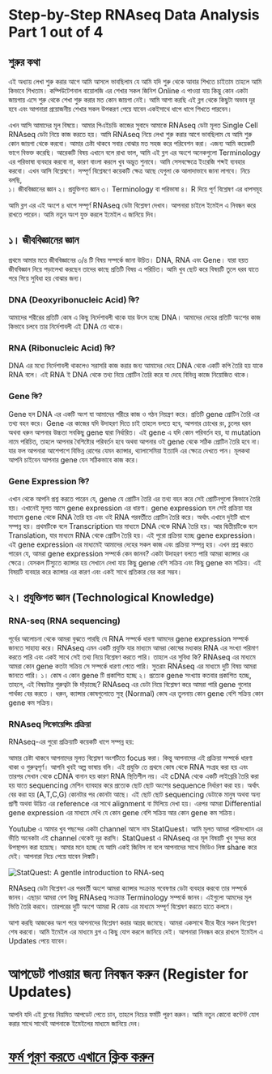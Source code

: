 # Step-by-Step RNAseq Data Analysis Part 1 out of 4
## শুরুর কথা 
এই অধ্যায় লেখা শুরু করার আগে আমি আসলে ভাবছিলাম যে আমি যদি শুরু থেকে আবার শিখতে চাইতাম তাহলে আমি কিভাবে শিখতাম। কম্পিউটেশনাল বায়োলজি এর শেখার সকল জিনিশ Online এ পাওয়া যায় কিন্তু কোন একটা জায়গায় এসে শুরু থেকে শেখা শুরু করার মত কোন জায়গা নেই। আমি আশা করছি এই ব্লগ থেকে কিছুটা অভাব দূর হবে এবং আপনারা প্রয়োজনীয় শেখার সকল উপকরণ পেয়ে যাবেন একইসাথে ধাপে ধাপে শিখতে পারবেন। 

এখন আসি আমাদের মূল বিষয়ে। আমার পিএইচডি কাজের সুবাদে আমাকে RNAseq ডেটা মূলত Single Cell RNAseq ডেটা নিয়ে কাজ করতে হয়। আমি RNAseq নিয়ে লেখা শুরু করার আগে ভাবছিলাম যে আমি শুরু কোন জায়গা থেকে করবো। আমার চেষ্টা থাকবে সবার বোঝার মত সহজ করে পরিবেশন করা। এজন্য আমি কয়েকটি ভাগে বিভক্ত করেছি। আরেকটি বিষয় এখানে বলে রাখা ভাল, আমি এই ব্লগ এর অংশে অনেকগুলো Terminology এর পরিভাষা ব্যবহার করবো না, কারণ বাংলা করলে খুব অদ্ভুত শুনাবে। আমি সেসবক্ষেত্রে ইংরেজি শব্দই ব্যবহার করবো। এখন আসি বিশ্লেষণে। সম্পূর্ণ বিশ্লেষণে কয়েকটি ক্ষেত্র আছে যেগুলা কে আলাদাভাবে জানা লাগবে। নিচে বলছি,   
১।  জীববিজ্ঞানের জ্ঞান 
২। প্রযুক্তিগত জ্ঞান 
৩। Terminology বা পরিভাষা
৪। R দিয়ে পূর্ণ বিশ্লেষণ এর ধাপসমূহ 

আমি ব্লগ এর এই অংশে ৪ ধাপে সম্পূর্ণ RNAseq ডেটা বিশ্লেষণ দেখাব। আপনারা চাইলে ইমেইল এ নিবন্ধন করে রাখতে পারেন। আমি নতুন অংশ যুক্ত করলে ইমেইল এ জানিয়ে দিব। 

## ১।  জীববিজ্ঞানের জ্ঞান 
প্রথমে আমার মতে জীববিজ্ঞানের ৩/৪ টি বিষয় সম্পর্কে জানা উচিত। DNA, RNA এবং Gene। যারা হয়ত জীববিজ্ঞান নিয়ে পড়ালেখা করছেন তাদের কাছে প্রতিটি বিষয় এ পরিচিত। আমি খুব ছোট করে বিষয়টি তুলে ধরব যাতে পরে গিয়ে সুবিধা হয় বোঝার জন্য। 
### DNA (Deoxyribonucleic Acid) কি?
আমাদের শরীরের প্রতিটি কোষ এ কিছু নির্দেশাবলী থাকে যার উৎস হচ্ছে DNA। আমাদের দেহের প্রতিটি অংশের কাজ কিভাবে চলবে তার নির্দেশাবলী এই DNA তে থাকে। 
### RNA (Ribonucleic Acid) কি? 
DNA এর মধ্যে নির্দেশাবলী থাকলেও সরাসরি কাজ করার জন্য আমাদের দেহে DNA থেকে একটি কপি তৈরি হয় যাকে RNA বলে। এই RNA ই DNA থেকে তথ্য নিয়ে প্রোটিন তৈরি করে যা দেহে বিভিন্ন কাজে নিয়োজিত থাকে।
### Gene কি? 
Gene হল DNA এর একটি অংশ যা আমাদের শরীরে কাজ ও গঠন নিয়ন্ত্রণ করে। প্রতিটি gene প্রোটিন তৈরি এর তথ্য বহন করে। Gene এর কাজের যদি উদাহরণ দিতে চাই তাহলে বলতে হবে, আপনার চোখের রং, চুলের ধরন অথবা ধরুন আপনার উচ্চতা সবকিছু gene দ্বারা নির্ধারিত। এই gene এ যদি কোন পরিবর্তন হয়, যা mutation নামে পরিচিত, তাহলে আপনার বৈশিষ্ট্যের পরিবর্তন হবে অথবা আপনার ওই gene থেকে সঠিক প্রোটিন তৈরি হবে না। যার ফল আপনারা আশেপাশে বিভিন্ন রোগের যেমন ক্যান্সার, থ্যালাসেমিয়া ইত্যাদি এর ক্ষেত্রে দেখতে পান। মূলকথা আপনি চাইবেন আপনার gene যেন সঠিকভাবে কাজ করে। 
### Gene Expression কি? 
এখান থেকে আপনি প্রশ্ন করতে পারেন যে, gene যে প্রোটিন তৈরি এর তথ্য বহন করে সেই প্রোটিনগুলো কিভাবে তৈরি হয়। এখানেই মূলত আসে gene expression এর ধারণা। gene expression হল সেই প্রক্রিয়া যার মাধ্যমে gene থেকে RNA তৈরি হয় এবং ওই RNA পরবর্তীতে প্রোটিন তৈরি করে। অর্থাৎ এখানে দুইটি ধাপে সম্পন্ন হয়। প্রথমটিকে বলে Transcription যার মাধ্যমে DNA থেকে RNA তৈরি হয়। আর দ্বিতীয়টিকে বলে Translation, যার মাধ্যমে RNA থেকে প্রোটিন তৈরি হয়। এই পুরো প্রক্রিয়া হচ্ছে gene expression। এই gene expression এর মাধ্যমেই আমাদের দেহের সকল কাজ এবং প্রক্রিয়া সম্পন্ন হয়।
এখন প্রশ্ন করতে পারেন যে, আমরা gene expression সম্পর্কে কেন জানব? একটা উদাহরণ বলতে পারি আমরা ক্যান্সার এর ক্ষেত্রে। যেসকল টিস্যুতে ক্যান্সার হয় সেখানে দেখা যায় কিছু gene বেশি সক্রিয় এবং কিছু gene কম সক্রিয়। এই বিষয়টি ব্যবহার করে ক্যান্সার এর কারণ এবং একই সাথে প্রতিকার বের করা সম্ভব। 

## ২। প্রযুক্তিগত জ্ঞান (Technological Knowledge)

### RNA-seq (RNA sequencing)
পূর্বের আলোচনা থেকে আমরা বুঝতে পারছি যে RNA সম্পর্কে ধারণা আমদের gene expression সম্পর্কে জানতে সাহায্য করে। RNAseq এমন একটি প্রযুক্তি যার মাধ্যমে আমরা কোষের মধ্যকার RNA এর সংখ্যা পরিমাণ করতে পারি এবং একই সাথে সেই তথ্য নিয়ে বিশ্লেষণ করতে পারি। তাহলে এর সুবিধা কি? RNAseq এর মাধ্যমে আমরা কোন gene কতটা সক্রিয় সে সম্পর্কে ধারণা পেতে পারি। সুতরাং RNAseq এর মাধ্যমে দুটি বিষয় আমরা জানতে পারি। 
১। কোষ এ কোন gene টি প্রকাশিত হচ্ছে 
২। প্রত্যেক gene সংখ্যায় কতবার প্রকাশিত হচ্ছে, 
তাহলে, এই বিষয়টার গুরুত্বটা কি দাঁড়াচ্ছে? RNAseq এর ডেটা নিয়ে বিশ্লেষণ করে আমরা পারি gene গুলোর পার্থক্য বের করতে । ধরুন, ক্যান্সার কোষগুলোতে সুস্থ (Normal) কোষ এর তুলনায় কোন gene বেশি সক্রিয় কোন gene কম সক্রিয়। 

### RNAseq সিকোয়েন্সিং প্রক্রিয়া
RNAseq-এর পুরো প্রক্রিয়াটি কয়েকটি ধাপে সম্পন্ন হয়:

আমার চেষ্টা থাকবে আপনাদের মূলত বিশ্লেষণ অংশটিতে focus করা। কিন্তু আপনাদের এই প্রক্রিয়া সম্পর্কে ধারণা থাকা ও গুরুত্বপূর্ণ। আপনি খুবই অল্প ভাষায় বলি। এই প্রযুক্তি তে প্রথমে কোষ থেকে RNA সংগ্রহ করা হয় এবং তারপর সেখান থেকে cDNA বানান হয় কারণ RNA স্থিতিশীল নয়। এই cDNA থেকে একটি লাইব্রেরি তৈরি করা হয় যাতে sequencing মেশিন ব্যাবহার করে প্রত্যেক ছোট ছোট অংশের sequence নির্ধারণ করা হয়। অর্থাৎ বের করা হয় (A,T,C,G) কোনটার পর কোনটা আছে। এই ছোট ছোট sequencing ডেটাকে মানুষ অথবা অন্য প্রাণী অথবা উদ্ভিত এর reference এর সাথে alignment বা মিলিয়ে দেখা হয়। এরপর আমরা Differential gene expression এর মাধ্যমে দেখি যে কোন gene বেশি সক্রিয় আর কোন gene কম সক্রিয়। 

Youtube এ আমার খুব পছন্দের একটা channel আসে নাম StatQuest। আমি মূলত আমরা পরিসংখ্যান এর ভীতি অনেকটা এই channel থেকেই দূর করসি। StatQuest এ RNAseq এর মূল বিষয়টি খুব সুন্দর করে উপস্থাপন করা হয়েছে। আমার মনে হচ্ছে যে আমি একই জিনিস না বলে আপনাদের সাথে ভিডিও লিঙ্ক share করে দেই। আপনারা নিচে পেয়ে যাবেন লিঙ্কটি।

![StatQuest: A gentle introduction to RNA-seq](https://www.youtube.com/watch?v=tlf6wYJrwKY)

RNAseq ডেটা বিশ্লেষণ এর পরবর্তী অংশে আমরা ক্যান্সার সংক্রান্ত গবেষণার ডেটা ব্যবহার করবো তার সম্পর্কে জানব। এছাড়া আমরা বেশ কিছু RNAseq সংক্রান্ত Terminology সম্পর্কে জানব। এইগুলো আমদের মূল ভিত্তি তৈরি করবে। তারপরের দুটি অংশে আমরা R কোড এর মাধ্যমে সম্পূর্ণ বিশ্লেষণ করতে হাতে কলমে। 

আশা করছি আজকের অংশ পরে আপনাদের বিশ্লেষণ করার আগ্রহ জমেছে। আমরা একসাথে ধীরে ধীরে সকল বিশ্লেষণ শেষ করবো। আমি ইমেইল এর মাধ্যমে ব্লগ এ কিছু যোগ করলে জানিয়ে দেই। আপনারা নিবন্ধন করে রাখলে ইমেইল এ Updates পেয়ে যাবেন। 

# আপডেট পাওয়ার জন্য নিবন্ধন করুন (Register for Updates)

আপনি যদি এই ব্লগের নিয়মিত আপডেট পেতে চান, তাহলে নিচের ফর্মটি পূরণ করুন। আমি নতুন কোনো কন্টেন্ট যোগ করার সাথে সাথেই আপনাকে ইমেইলের মাধ্যমে জানিয়ে দেব।

# [**ফর্ম পূরণ করতে এখানে ক্লিক করুন**](https://forms.gle/6qyRGiE7WSpLJ9SA9)
